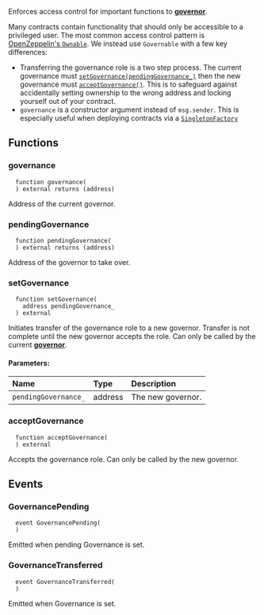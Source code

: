 Enforces access control for important functions to [**governor**](/docs/protocol/governance).

Many contracts contain functionality that should only be accessible to a privileged user. The most common access control pattern is [OpenZeppelin's `Ownable`](https://docs.openzeppelin.com/contracts/4.x/access-control#ownership-and-ownable). We instead use `Governable` with a few key differences:
- Transferring the governance role is a two step process. The current governance must [`setGovernance(pendingGovernance_)`](#setgovernance) then the new governance must [`acceptGovernance()`](#acceptgovernance). This is to safeguard against accidentally setting ownership to the wrong address and locking yourself out of your contract.
- `governance` is a constructor argument instead of `msg.sender`. This is especially useful when deploying contracts via a [`SingletonFactory`](./ISingletonFactory)


## Functions
### governance
```solidity
  function governance(
  ) external returns (address)
```
Address of the current governor.



### pendingGovernance
```solidity
  function pendingGovernance(
  ) external returns (address)
```
Address of the governor to take over.



### setGovernance
```solidity
  function setGovernance(
    address pendingGovernance_
  ) external
```
Initiates transfer of the governance role to a new governor.
Transfer is not complete until the new governor accepts the role.
Can only be called by the current [**governor**](/docs/protocol/governance).


#### Parameters:
| Name | Type | Description                                                          |
| :--- | :--- | :------------------------------------------------------------------- |
|`pendingGovernance_` | address | The new governor.

### acceptGovernance
```solidity
  function acceptGovernance(
  ) external
```
Accepts the governance role.
Can only be called by the new governor.



## Events
### GovernancePending
```solidity
  event GovernancePending(
  )
```
Emitted when pending Governance is set.


### GovernanceTransferred
```solidity
  event GovernanceTransferred(
  )
```
Emitted when Governance is set.


